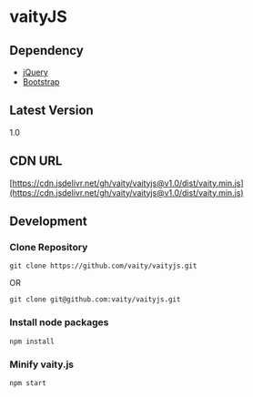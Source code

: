 # vaityJS

## Dependency
* [jQuery](https://jquery.com/download/)
* [Bootstrap](https://getbootstrap.com/)


## Latest Version
1.0

## CDN URL
[https://cdn.jsdelivr.net/gh/vaity/vaityjs@v1.0/dist/vaity.min.js](https://cdn.jsdelivr.net/gh/vaity/vaityjs@v1.0/dist/vaity.min.js)

## Development
### Clone Repository

`git clone https://github.com/vaity/vaityjs.git`

OR

`git clone git@github.com:vaity/vaityjs.git`

### Install node packages

`npm install`

### Minify vaity.js

`npm start`